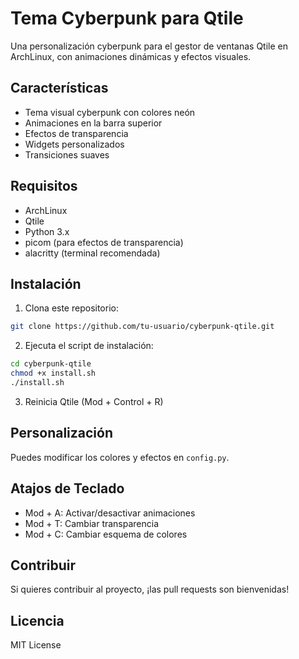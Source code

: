 # Tema Cyberpunk para Qtile

Una personalización cyberpunk para el gestor de ventanas Qtile en ArchLinux, con animaciones dinámicas y efectos visuales.

## Características

- Tema visual cyberpunk con colores neón
- Animaciones en la barra superior
- Efectos de transparencia
- Widgets personalizados
- Transiciones suaves

## Requisitos

- ArchLinux
- Qtile
- Python 3.x
- picom (para efectos de transparencia)
- alacritty (terminal recomendada)

## Instalación

1. Clona este repositorio:
```bash
git clone https://github.com/tu-usuario/cyberpunk-qtile.git
```

2. Ejecuta el script de instalación:
```bash
cd cyberpunk-qtile
chmod +x install.sh
./install.sh
```

3. Reinicia Qtile (Mod + Control + R)

## Personalización

Puedes modificar los colores y efectos en `config.py`.

## Atajos de Teclado

- Mod + A: Activar/desactivar animaciones
- Mod + T: Cambiar transparencia
- Mod + C: Cambiar esquema de colores

## Contribuir

Si quieres contribuir al proyecto, ¡las pull requests son bienvenidas!

## Licencia

MIT License